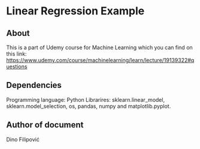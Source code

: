 # Linear Regression Example
## About
This is a part of Udemy course for Machine Learning which you can find on this link:
https://www.udemy.com/course/machinelearning/learn/lecture/19139322#questions

## Dependencies
Programming language: Python
Librarires: sklearn.linear_model, sklearn.model_selection, os, pandas, numpy and matplotlib.pyplot.

## Author of document
Dino Filipović